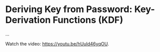 # Deriving Key from Password: Key-Derivation Functions (KDF)

...

<div class="video-player">
  Watch the video: <a target="_blank" href="https://youtu.be/hUuld46yqOU">https://youtu.be/hUuld46yqOU</a>.
</div>
<script src="/assets/js/video.js"></script>

